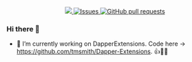 <p align="center">
  <!--<a href="https://github.com/valfrid-ly/github-readme-stats/actions">
    <img alt="Tests Passing" src="https://github.com/valfrid-ly/github-readme-stats/workflows/Test/badge.svg" />
  </a>-->
  <a href="https://codecov.io/gh/valfrid-ly/github-readme-stats">
    <img src="https://codecov.io/gh/valfrid-ly/github-readme-stats/branch/master/graph/badge.svg" />
  </a>
  <a href="https://github.com/valfrid-ly/github-readme-stats/issues">
    <img alt="Issues" src="https://img.shields.io/github/issues/valfrid-ly/github-readme-stats?color=0088ff" />
  </a>
  <a href="https://github.com/valfrid-ly/github-readme-stats/pulls">
    <img alt="GitHub pull requests" src="https://img.shields.io/github/issues-pr/valfrid-ly/github-readme-stats?color=0088ff" />
  </a>
</p>


### Hi there 👋



- 🔭 I’m currently working on DapperExtensions. Code here -> https://github.com/tmsmith/Dapper-Extensions. 👍🌟🥇

<!--
**valfrid-ly/valfrid-ly** is a ✨ _special_ ✨ repository because its `README.md` (this file) appears on your GitHub profile.

Here are some ideas to get you started:

- 🔭 I’m currently working on ...
- 🌱 I’m currently learning ...
- 👯 I’m looking to collaborate on ...
- 🤔 I’m looking for help with ...
- 💬 Ask me about ...
- 📫 How to reach me: ...
- 😄 Pronouns: ...
- ⚡ Fun fact: ...
-->
